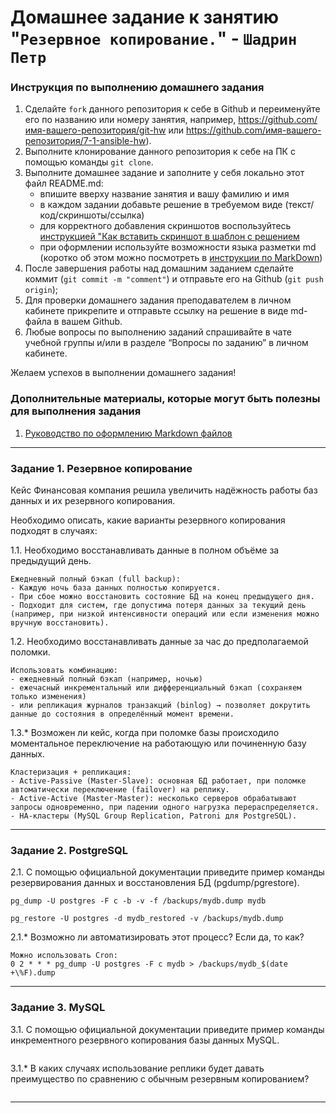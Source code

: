 # Домашнее задание к занятию "`Резервное копирование.`" - `Шадрин Петр`


### Инструкция по выполнению домашнего задания

   1. Сделайте `fork` данного репозитория к себе в Github и переименуйте его по названию или номеру занятия, например, https://github.com/имя-вашего-репозитория/git-hw или  https://github.com/имя-вашего-репозитория/7-1-ansible-hw).
   2. Выполните клонирование данного репозитория к себе на ПК с помощью команды `git clone`.
   3. Выполните домашнее задание и заполните у себя локально этот файл README.md:
      - впишите вверху название занятия и вашу фамилию и имя
      - в каждом задании добавьте решение в требуемом виде (текст/код/скриншоты/ссылка)
      - для корректного добавления скриншотов воспользуйтесь [инструкцией "Как вставить скриншот в шаблон с решением](https://github.com/netology-code/sys-pattern-homework/blob/main/screen-instruction.md)
      - при оформлении используйте возможности языка разметки md (коротко об этом можно посмотреть в [инструкции  по MarkDown](https://github.com/netology-code/sys-pattern-homework/blob/main/md-instruction.md))
   4. После завершения работы над домашним заданием сделайте коммит (`git commit -m "comment"`) и отправьте его на Github (`git push origin`);
   5. Для проверки домашнего задания преподавателем в личном кабинете прикрепите и отправьте ссылку на решение в виде md-файла в вашем Github.
   6. Любые вопросы по выполнению заданий спрашивайте в чате учебной группы и/или в разделе “Вопросы по заданию” в личном кабинете.
   
Желаем успехов в выполнении домашнего задания! 
   
### Дополнительные материалы, которые могут быть полезны для выполнения задания

1. [Руководство по оформлению Markdown файлов](https://gist.github.com/Jekins/2bf2d0638163f1294637#Code)

---

### Задание 1. Резервное копирование

Кейс
Финансовая компания решила увеличить надёжность работы баз данных и их резервного копирования.

Необходимо описать, какие варианты резервного копирования подходят в случаях:

1.1. Необходимо восстанавливать данные в полном объёме за предыдущий день.
```
Ежедневный полный бэкап (full backup):
- Каждую ночь база данных полностью копируется.
- При сбое можно восстановить состояние БД на конец предыдущего дня.
- Подходит для систем, где допустима потеря данных за текущий день (например, при низкой интенсивности операций или если изменения можно вручную восстановить).
```

1.2. Необходимо восстанавливать данные за час до предполагаемой поломки.
```
Использовать комбинацию:
- ежедневный полный бэкап (например, ночью)
- ежечасный инкрементальный или дифференциальный бэкап (сохраняем только изменения)
- или репликация журналов транзакций (binlog) → позволяет докрутить данные до состояния в определённый момент времени.
```

1.3.* Возможен ли кейс, когда при поломке базы происходило моментальное переключение на работающую или починенную базу данных.
```
Кластеризация + репликация:
- Active-Passive (Master-Slave): основная БД работает, при поломке автоматически переключение (failover) на реплику.
- Active-Active (Master-Master): несколько серверов обрабатывают запросы одновременно, при падении одного нагрузка перераспределяется.
- HA-кластеры (MySQL Group Replication, Patroni для PostgreSQL).
```

---

### Задание 2. PostgreSQL

2.1. С помощью официальной документации приведите пример команды резервирования данных и восстановления БД (pgdump/pgrestore).
```
pg_dump -U postgres -F c -b -v -f /backups/mydb.dump mydb
```
```
pg_restore -U postgres -d mydb_restored -v /backups/mydb.dump
```

2.1.* Возможно ли автоматизировать этот процесс? Если да, то как?
```
Можно использовать Cron:
0 2 * * * pg_dump -U postgres -F c mydb > /backups/mydb_$(date +\%F).dump
```

---

### Задание 3. MySQL

3.1. С помощью официальной документации приведите пример команды инкрементного резервного копирования базы данных MySQL.
```
```

3.1.* В каких случаях использование реплики будет давать преимущество по сравнению с обычным резервным копированием?
```
```

---
